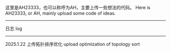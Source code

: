 这里是AH23333，也可以称呼为AH，主要上传一些想法的代码。 
Here is AH23333, or AH, mainly upload some code of ideas.

------------------------------------------------------

日志 log

------------------------------------------------------

2025.1.22 上传拓扑排序优化 
          upload optimization of topology sort

